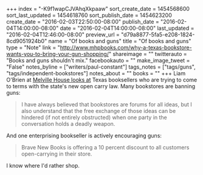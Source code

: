 +++
index = "-K9f1wapCJVAhqXkpaaw"
sort_create_date = 1454568600
sort_last_updated = 1454618760
sort_publish_date = 1454623200
create_date = "2016-02-03T22:50:00-08:00"
publish_date = "2016-02-04T14:00:00-08:00"
date = "2016-02-04T14:00:00-08:00"
last_updated = "2016-02-04T12:46:00-08:00"
preview_url = "d79a8877-5fa5-e208-1824-8cd9051924b0"
name = "Of books and guns"
title = "Of books and guns"
type = "Note"
link = "http://www.mhpbooks.com/why-a-texas-bookstore-wants-you-to-bring-your-gun-shopping/"
shareimage = ""
twitterauto = "Books and guns shouldn't mix."
facebookauto = ""
make_image_tweet = "False"
notes_byline = ["writers/paul-constant"]
tags_notes = ["tags/guns", "tags/independent-bookstores"]
notes_about = ""
books = ""
+++
Liam O'Brien at [Melville House looks at](http://www.mhpbooks.com/why-a-texas-bookstore-wants-you-to-bring-your-gun-shopping/) Texas booksellers who are trying to come to terms with the state's new open carry law. Many bookstores are banning guns:

<blockquote>I have always believed that bookstores are forums for all ideas, but I also understand that the free exchange of those ideas can be hindered (if not entirely obstructed) when one party in the conversation holds a deadly weapon.</blockquote>

And one enterprising bookseller is actively encouraging guns:

<blockquote>Brave New Books is offering a 10 percent discount to all customers open-carrying in their store.</blockquote>

I know where I'd rather shop.
